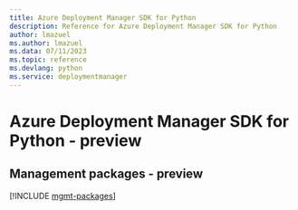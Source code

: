 ```yaml
---
title: Azure Deployment Manager SDK for Python
description: Reference for Azure Deployment Manager SDK for Python
author: lmazuel
ms.author: lmazuel
ms.data: 07/11/2023
ms.topic: reference
ms.devlang: python
ms.service: deploymentmanager
---
```

# Azure Deployment Manager SDK for Python - preview

## Management packages - preview
[!INCLUDE [mgmt-packages](deployment-manager-mgmt-index.md)]